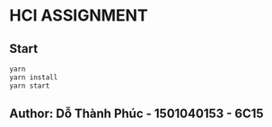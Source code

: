 # HCI ASSIGNMENT


## Start

```bash
yarn
yarn install
yarn start
```

## Author: Dỗ Thành Phúc - 1501040153 - 6C15